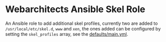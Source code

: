# Webarchitects Ansible Skel Role

An Ansible role to add additional skel profiles, currently two are added to `/usr/local/etc/skel.d`, `www` and `xen`, the ones added can be configured by setting the `skel_profiles` array, see the [defaults/main.yml](defaults/main.yml).
